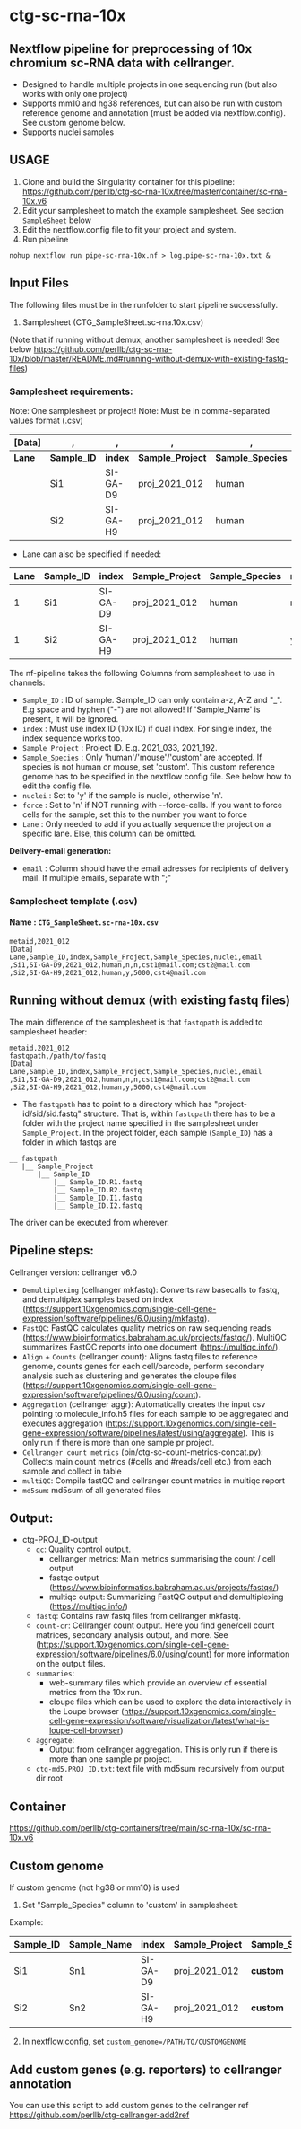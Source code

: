 # ctg-sc-rna-10x 
## Nextflow pipeline for preprocessing of 10x chromium sc-RNA data with cellranger. 

- Designed to handle multiple projects in one sequencing run (but also works with only one project)
- Supports mm10 and hg38 references, but can also be run with custom reference genome and annotation (must be added via nextflow.config). See custom genome below.
- Supports nuclei samples

## USAGE

1. Clone and build the Singularity container for this pipeline: https://github.com/perllb/ctg-sc-rna-10x/tree/master/container/sc-rna-10x.v6
2. Edit your samplesheet to match the example samplesheet. See section `SampleSheet` below
3. Edit the nextflow.config file to fit your project and system. 
4. Run pipeline 
```
nohup nextflow run pipe-sc-rna-10x.nf > log.pipe-sc-rna-10x.txt &
```

## Input Files

The following files must be in the runfolder to start pipeline successfully.

1. Samplesheet (CTG_SampleSheet.sc-rna.10x.csv)

(Note that if running without demux, another samplesheet is needed! See below https://github.com/perllb/ctg-sc-rna-10x/blob/master/README.md#running-without-demux-with-existing-fastq-files)

### Samplesheet requirements:

Note: One samplesheet pr project!
Note: Must be in comma-separated values format (.csv)

| [Data] | , | , | , | , | , | , | , |
| --- | --- | --- | --- | --- | --- | --- | --- |
| **Lane** | **Sample_ID** | **index** | **Sample_Project** | **Sample_Species** | **nuclei** | **force** | **email** |
|  | Si1 | SI-GA-D9 | proj_2021_012 | human | n | n | cus@mail.com;cust2@mail.com |
|  | Si2 | SI-GA-H9 | proj_2021_012 | human | y | 5000 | cus3@mail.com |


- Lane can also be specified if needed:

 | Lane | Sample_ID | index | Sample_Project | Sample_Species | nuclei | force | email |
 | --- | --- | --- | --- | --- | --- | --- | --- |
 | 1 | Si1 | SI-GA-D9 | proj_2021_012 | human | n | n | cu@mail.com;cust2@mail.com |
 | 1 | Si2 | SI-GA-H9 | proj_2021_012 | human | y | 5000 | cur@mail.com;cu2@mail.com |


The nf-pipeline takes the following Columns from samplesheet to use in channels:

- `Sample_ID` : ID of sample. Sample_ID can only contain a-z, A-Z and "_".  E.g space and hyphen ("-") are not allowed! If 'Sample_Name' is present, it will be ignored. 
- `index` : Must use index ID (10x ID) if dual index. For single index, the index sequence works too.
- `Sample_Project` : Project ID. E.g. 2021_033, 2021_192.
- `Sample_Species` : Only 'human'/'mouse'/'custom' are accepted. If species is not human or mouse, set 'custom'. This custom reference genome has to be specified in the nextflow config file. See below how to edit the config file.
- `nuclei` : Set to 'y' if the sample is nuclei, otherwise 'n'. 
- `force`  : Set to 'n' if NOT running with --force-cells. If you want to force cells for the sample, set this to the number you want to force
- `Lane` : Only needed to add if you actually sequence the project on a specific lane. Else, this column can be omitted. 

**Delivery-email generation:**
- `email` : Column should have the email adresses for recipients of delivery mail. If multiple emails, separate with ";" 

### Samplesheet template (.csv)

#### Name : `CTG_SampleSheet.sc-rna-10x.csv`
```
metaid,2021_012
[Data]
Lane,Sample_ID,index,Sample_Project,Sample_Species,nuclei,email
,Si1,SI-GA-D9,2021_012,human,n,n,cst1@mail.com;cst2@mail.com
,Si2,SI-GA-H9,2021_012,human,y,5000,cst4@mail.com
``` 
## Running without demux (with existing fastq files)

The main difference of the samplesheet is that `fastqpath` is added to samplesheet header:
```
metaid,2021_012
fastqpath,/path/to/fastq
[Data]
Lane,Sample_ID,index,Sample_Project,Sample_Species,nuclei,email
,Si1,SI-GA-D9,2021_012,human,n,n,cst1@mail.com;cst2@mail.com
,Si2,SI-GA-H9,2021_012,human,y,5000,cst4@mail.com
``` 
- The `fastqpath` has to point to a directory which has "project-id/sid/sid.fastq" structure. That is, within `fastqpath` there has to be a folder with the project name specified in the samplesheet under `Sample_Project`. In the project folder, each sample (`Sample_ID`) has a folder in which fastqs are

```
__ fastqpath
   |__ Sample_Project
       |__ Sample_ID
           |__ Sample_ID.R1.fastq
           |__ Sample_ID.R2.fastq
           |__ Sample_ID.I1.fastq
           |__ Sample_ID.I2.fastq
```

The driver can be executed from wherever.

## Pipeline steps:

Cellranger version: cellranger v6.0 

* `Demultiplexing` (cellranger mkfastq): Converts raw basecalls to fastq, and demultiplex samples based on index (https://support.10xgenomics.com/single-cell-gene-expression/software/pipelines/6.0/using/mkfastq).
* `FastQC`: FastQC calculates quality metrics on raw sequencing reads (https://www.bioinformatics.babraham.ac.uk/projects/fastqc/). MultiQC summarizes FastQC reports into one document (https://multiqc.info/).
* `Align` + `Counts` (cellranger count): Aligns fastq files to reference genome, counts genes for each cell/barcode, perform secondary analysis such as clustering and generates the cloupe files (https://support.10xgenomics.com/single-cell-gene-expression/software/pipelines/6.0/using/count).
* `Aggregation` (cellranger aggr): Automatically creates the input csv pointing to molecule_info.h5 files for each sample to be aggregated and executes aggregation (https://support.10xgenomics.com/single-cell-gene-expression/software/pipelines/latest/using/aggregate). This is only run if there is more than one sample pr project.
* `Cellranger count metrics` (bin/ctg-sc-count-metrics-concat.py): Collects main count metrics (#cells and #reads/cell etc.) from each sample and collect in table
* `multiQC`: Compile fastQC and cellranger count metrics in multiqc report
* `md5sum`: md5sum of all generated files


## Output:
* ctg-PROJ_ID-output
    * `qc`: Quality control output. 
        * cellranger metrics: Main metrics summarising the count / cell output 
        * fastqc output (https://www.bioinformatics.babraham.ac.uk/projects/fastqc/)
        * multiqc output: Summarizing FastQC output and demultiplexing (https://multiqc.info/)
    * `fastq`: Contains raw fastq files from cellranger mkfastq.
    * `count-cr`: Cellranger count output. Here you find gene/cell count matrices, secondary analysis output, and more. See (https://support.10xgenomics.com/single-cell-gene-expression/software/pipelines/6.0/using/count) for more information on the output files.
    * `summaries`: 
        * web-summary files which provide an overview of essential metrics from the 10x run. 
        * cloupe files which can be used to explore the data interactively in the Loupe browser (https://support.10xgenomics.com/single-cell-gene-expression/software/visualization/latest/what-is-loupe-cell-browser)  
    * `aggregate`:
        * Output from cellranger aggregation. This is only run if there is more than one sample pr project.
    * `ctg-md5.PROJ_ID.txt`: text file with md5sum recursively from output dir root    


## Container
https://github.com/perllb/ctg-containers/tree/main/sc-rna-10x/sc-rna-10x.v6

## Custom genome 

If custom genome (not hg38 or mm10) is used

1. Set "Sample_Species" column to 'custom' in samplesheet:

Example:

 | Sample_ID | Sample_Name | index | Sample_Project | Sample_Species | nuclei | 
 | --- | --- | --- | --- | --- | --- | 
 | Si1 | Sn1 | SI-GA-D9 | proj_2021_012 | **custom** | y | 
 | Si2 | Sn2 | SI-GA-H9 | proj_2021_012 | **custom** | y |  
 
 2. In nextflow.config, set 
 `custom_genome=/PATH/TO/CUSTOMGENOME`
 
## Add custom genes (e.g. reporters) to cellranger annotation

You can use this script to add custom genes to the cellranger ref
https://github.com/perllb/ctg-cellranger-add2ref
